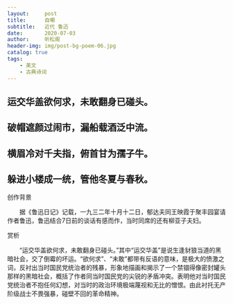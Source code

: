 ```yaml
---
layout:     post
title:      自嘲
subtitle:   近代 鲁迅
date:       2020-07-03
author:     听松阁
header-img: img/post-bg-poem-06.jpg
catalog: true
tags:
    - 美文
    - 古典诗词
---
```


## 运交华盖欲何求，未敢翻身已碰头。

## 破帽遮颜过闹市，漏船载酒泛中流。

## 横眉冷对千夫指，俯首甘为孺子牛。

## 躲进小楼成一统，管他冬夏与春秋。





创作背景



　　据《鲁迅日记》记载，一九三二年十月十二日，郁达夫同王映霞于聚丰园宴请作者鲁迅，鲁迅结合7日前的谈话有感而作，当时同席的还有柳亚子夫妇。





赏析



　　“运交华盖欲何求，未敢翻身已碰头。”其中“运交华盖”是说生逢豺狼当道的黑暗社会，交了倒霉的坏运。“欲何求”、“未敢”都带有反语的意味，是极大的愤激之词，反衬出当时国民党统治者的残暴，形象地描画和揭示了一个禁锢得像密封罐头那样的黑暗社会，概括了作者同当时国民党的尖锐的矛盾冲突。表明他对当时国民党统治者不抱任何幻想，对当时的政治环境极端蔑视和无比的憎恨。由此衬托无产阶级战士不畏强暴，碰壁不回的革命精神。

